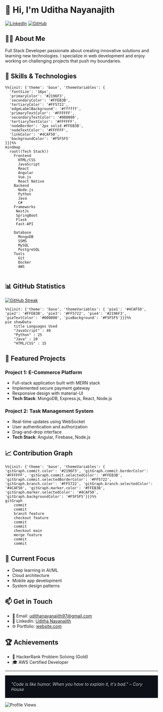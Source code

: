 # 👋 Hi, I'm Uditha Nayanajith

[![LinkedIn](https://img.shields.io/badge/LinkedIn-0077B5?style=for-the-badge&logo=linkedin&logoColor=white)](https://www.linkedin.com/in/uditha-nayanagith-a06a1a17b/)
[![GitHub](https://img.shields.io/badge/GitHub-100000?style=for-the-badge&logo=github&logoColor=white)](https://github.com/udithanayanajith)

## 👨‍💻 About Me

Full Stack Developer passionate about creating innovative solutions and learning new technologies. I specialize in web development and enjoy working on challenging projects that push my boundaries.

## 🚀 Skills & Technologies

```mermaid
%%{init: {'theme': 'base', 'themeVariables': { 
  'fontSize': '16px', 
  'primaryColor': '#2196F3', 
  'secondaryColor': '#FFEB3B', 
  'tertiaryColor': '#FF5722', 
  'edgeLabelBackground': '#ffffff', 
  'primaryTextColor': '#FFFFFF', 
  'secondaryTextColor': '#000000', 
  'tertiaryTextColor': '#FFFFFF', 
  'nodeBorder': '2px solid #FFEB3B', 
  'nodeTextColor': '#FFFFFF', 
  'linkColor': '#4CAF50',
  'backgroundColor': '#F5F5F5'
}}}%%
mindmap
  root((Tech Stack))
    Frontend
      HTML/CSS
      JavaScript
      React
      Angular
      Vue.js
      React Native
    Backend
      Node.js
      Python
      Java
      C#
    Frameworks
     NestJs
     SpringBoot
     Flask
     Fast-API
     
    Database
      MongoDB
      SSMS
      MySQL
      PostgreSQL
    Tools
      Git
      Docker
      AWS
   
```


## 📊 GitHub Statistics

[![GitHub Streak](https://github-readme-streak-stats.herokuapp.com/?user=udithanayanajith&theme=github-dark-blue)](https://git.io/streak-stats)

```mermaid
%%{init: {'theme': 'base', 'themeVariables': { 'pie1': '#4CAF50', 'pie2': '#FFEB3B', 'pie3': '#FF5722', 'pie4': '#2196F3', 'pieTextColor': '#000000', 'pieBackground': '#F5F5F5'}}}%%
pie showData
    title Languages Used
    "JavaScript" : 40
    "Python" : 25
    "Java" : 20
    "HTML/CSS" : 15
```

## 🌟 Featured Projects

### Project 1: E-Commerce Platform
- Full-stack application built with MERN stack
- Implemented secure payment gateway
- Responsive design with material-UI
- **Tech Stack**: MongoDB, Express.js, React, Node.js

### Project 2: Task Management System
- Real-time updates using WebSocket
- User authentication and authorization
- Drag-and-drop interface
- **Tech Stack**: Angular, Firebase, Node.js

## 📈 Contribution Graph

```mermaid
%%{init: {'theme': 'base', 'themeVariables': { 'gitGraph.commit.color': '#2196F3', 'gitGraph.commit.borderColor': '#FFFFFF', 'gitGraph.commit.selectedColor': '#FFEB3B', 'gitGraph.commit.selectedBorderColor': '#FF5722', 'gitGraph.branch.color': '#FF5722', 'gitGraph.branch.selectedColor': '#4CAF50', 'gitGraph.marker.color': '#FFEB3B', 'gitGraph.marker.selectedColor': '#4CAF50', 'gitGraph.backgroundColor': '#F5F5F5'}}}%%
gitGraph
    commit
    commit
    branch feature
    checkout feature
    commit
    commit
    checkout main
    merge feature
    commit
    commit
```

## 🎯 Current Focus

- Deep learning in AI/ML
- Cloud architecture
- Mobile app development
- System design patterns

## 📫 Get in Touch

- 📧 Email: udithanayanajith97@gmail.com
- 💼 LinkedIn: [Uditha Nayanajith](https://www.linkedin.com/in/uditha-nayanagith-a06a1a17b/)
- 🌐 Portfolio: [website.com](https://your-portfolio.com)

## 🏆 Achievements

- 🥇 HackerRank Problem Solving (Gold)
- 🎓 AWS Certified Developer


---
<div style="background-color: #0D1117; color: #c9d1d9; padding: 20px;">
    <i>"Code is like humor. When you have to explain it, it's bad." – Cory House</i>
</div>

![Profile Views](https://komarev.com/ghpvc/?username=udithanayanajith&color=blue)
